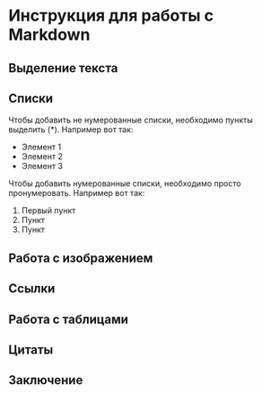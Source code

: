 # Инструкция для работы с Markdown

## Выделение текста

## Списки

Чтобы добавить не нумерованные списки, необходимо пункты выделить (*). Например вот так:
* Элемент 1
* Элемент 2
* Элемент 3

Чтобы добавить нумерованные списки, необходимо просто пронумеровать.
Например вот так:
1. Первый пункт
2. Пункт
3. Пункт

## Работа с изображением

## Ссылки

## Работа с таблицами

## Цитаты

## Заключение
